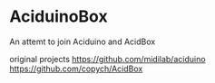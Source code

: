 # AciduinoBox
An attemt to join Aciduino and AcidBox

original projects
https://github.com/midilab/aciduino
https://github.com/copych/AcidBox
